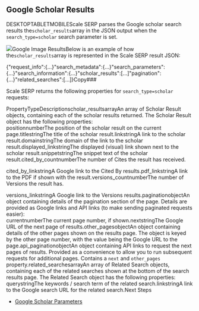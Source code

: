 Google Scholar Results
----------------------

DESKTOPTABLETMOBILEScale SERP parses the Google scholar search results the`scholar_results`array in the JSON output when the `search_type=scholar` search parameter is set.

![](https://apiimages.imgix.net/scaleserp/images/png/docs/google_scholar.png?auto=format&ixlib=react-9.5.1-beta.1&w=600)Google Image ResultsBelow is an example of how the`scholar_results`array is represented in the Scale SERP result JSON:

{"request\_info":{...}"search\_metadata":{...}"search\_parameters":{...}"search\_information":{...}"scholar\_results":[...]"pagination":{...}"related\_searches":[...]}Copy### 

Scale SERP returns the following properties for `search_type=scholar` requests:

PropertyTypeDescriptionscholar\_resultsarrayAn array of Scholar Result objects, containing each of the scholar results returned. The Scholar Result object has the following properties:  
positionnumberThe position of the scholar result on the current page.titlestringThe title of the scholar result.linkstringA link to the scholar result.domainstringThe domain of the link to the scholar result.displayed\_linkstringThe displayed (visual) link shown next to the scholar result.snippetstringThe snippet text of the scholar result.cited\_by\_countnumberThe number of Cites the result has received.  
  
![]()cited\_by\_linkstringA Google link to the Cited By results.pdf\_linkstringA link to the PDF if shown with the result.versions\_countnumberThe number of Versions the result has.  
  
![]()versions\_linkstringA Google link to the Versions results.paginationobjectAn object containing details of the pagination section of the page. Details are provided as Google links and API links (to make sending paginated requests easier):  
currentnumberThe current page number, if shown.nextstringThe Google URL of the next page of results.other\_pagesobjectAn object containing details of the other pages shown on the results page. The object is keyed by the other page number, with the value being the Google URL to the page.api\_paginationobjectAn object containing API links to request the next pages of results. Provided as a convenience to allow you to run subsequent requests for additional pages. Contains a `next` and `other_pages` property.related\_searchesarrayAn array of Related Search objects, containing each of the related searches shown at the bottom of the search results page. The Related Search object has the following properties:  
![]()  
querystringThe keywords / search term of the related search.linkstringA link to the Google search URL for the related search.Next Steps

* [Google Scholar Parameters](/docs/search-api/searches/google/scholar)

